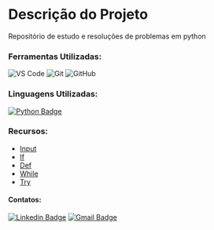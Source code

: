 # Descrição do Projeto

Repositório de estudo e resoluções de problemas em python

### Ferramentas Utilizadas:

![VS Code](http://img.shields.io/badge/-VS%20Code-007ACC?style=flat&logo=visual-studio-code&logoColor=ffffff)
![Git](https://img.shields.io/badge/-Git-%23F05032?style=flat&logo=git&logoColor=ffffff)
![GitHub](https://img.shields.io/badge/-GitHub-181717?style=flat&logo=github&logoColor=ffffff)

### Linguagens Utilizadas:

[![Python Badge](https://img.shields.io/badge/Python-%2314354C.svg?style=flat-square&logo=python&logoColor=306998&link=https://docs.python.org/3/)](https://docs.python.org/3/)

### Recursos:

* [Input](https://docs.python.org/3/library/functions.html#input)
* [If](https://docs.python.org/3/tutorial/controlflow.html#if)
* [Def](https://docs.python.org/3/reference/compound_stmts.html#def)
* [While](https://docs.python.org/3/reference/compound_stmts.html#while)
* [Try](https://docs.python.org/3/reference/compound_stmts.html#try)

#### Contatos:

[![Linkedin Badge](https://img.shields.io/badge/-LinkedIn-blue?style=flat-square&logo=Linkedin&logoColor=white&link=https://https://www.linkedin.com/in/jodecir/)](https://www.linkedin.com/in/jodecir/) 
[![Gmail Badge](https://img.shields.io/badge/-Gmail-c14438?style=flat-square&logo=Gmail&logoColor=white&link=mailto:jodecirneto@gmail.com)](mailto:jodecirneto@gmail.com)